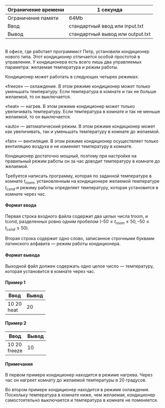 | Ограничение времени 	| 1 секунда                        	|
|---------------------	|----------------------------------	|
| Ограничение памяти  	| 64Mb                             	|
| Ввод                	| стандартный ввод или input.txt   	|
| Вывод               	| стандартный вывод или output.txt 	|

\
В офисе, где работает программист Петр, установили кондиционер нового типа. Этот кондиционер отличается особой простотой в управлении. У кондиционера есть всего лишь два управляемых параметра: желаемая температура и режим работы.

Кондиционер может работать в следующих четырех режимах:

«freeze» — охлаждение. В этом режиме кондиционер может только уменьшать температуру. Если температура в комнате и так не больше желаемой, то он выключается.

«heat» — нагрев. В этом режиме кондиционер может только увеличивать температуру. Если температура в комнате и так не меньше желаемой, то он выключается.

«auto» — автоматический режим. В этом режиме кондиционер может как увеличивать, так и уменьшать температуру в комнате до желаемой.

«fan» — вентиляция. В этом режиме кондиционер осуществляет только вентиляцию воздуха и не изменяет температуру в комнате.

Кондиционер достаточно мощный, поэтому при настройке на правильный режим работы он за час доводит температуру в комнате до желаемой.

Требуется написать программу, которая по заданной температуре в комнате $t_{room}$, установленным на кондиционере желаемой температуре $t_{cond}$ и режиму работы определяет температуру, которая установится в комнате через час.

#### Формат ввода ####
Первая строка входного файла содержит два целых числа troom, и tcond, разделенных ровно одним пробелом $(–50 ≤ t_{room} ≤ 50, –50 ≤ t_{cond} ≤ 50)$.

Вторая строка содержит одно слово, записанное строчными буквами латинского алфавита — режим работы кондиционера.

#### Формат вывода ####
Выходной файл должен содержать одно целое число — температуру, которая установится в комнате через час.

#### Пример 1 ####
| Ввод                   	| Вывод 	|
|------------------------	|-------	|
| 10 20 <br /> heat 	| 20     	|

#### Пример 2 ####
| Ввод       	| Вывод 	|
|------------	|-------	|
| 10 20 <br /> freeze 	| 10     	|


#### Примечания ####
В первом примере кондиционер находится в режиме нагрева. Через час он нагреет комнату до желаемой температуры в 20 градусов.

Во втором примере кондиционер находится в режиме охлаждения. Поскольку температура в комнате ниже, чем желаемая, кондиционер самостоятельно выключается и температура в комнате не поменяется.

